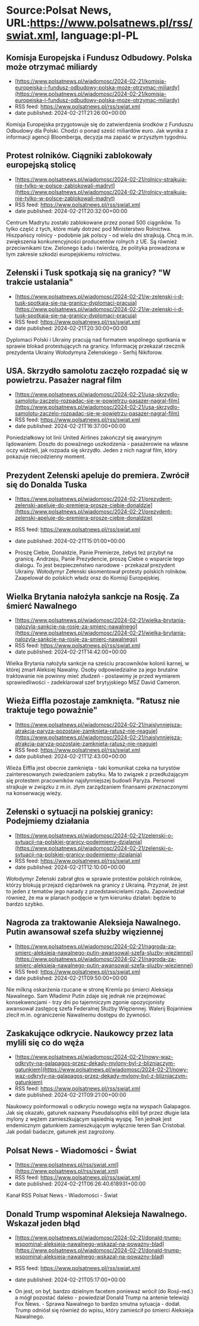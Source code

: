 # Source:Polsat News, URL:https://www.polsatnews.pl/rss/swiat.xml, language:pl-PL

## Komisja Europejska i Fundusz Odbudowy. Polska może otrzymać miliardy
 - [https://www.polsatnews.pl/wiadomosc/2024-02-21/komisja-europejska-i-fundusz-odbudowy-polska-moze-otrzymac-miliardy](https://www.polsatnews.pl/wiadomosc/2024-02-21/komisja-europejska-i-fundusz-odbudowy-polska-moze-otrzymac-miliardy)
 - RSS feed: https://www.polsatnews.pl/rss/swiat.xml
 - date published: 2024-02-21T21:26:00+00:00

Komisja Europejska przygotowuje się do zatwierdzenia środków z Funduszu Odbudowy dla Polski. Chodzi o ponad sześć miliardów euro. Jak wynika z informacji agencji Bloomberga, decyzja ma zapaść w przyszłym tygodniu.

## Protest rolników. Ciągniki zablokowały europejską stolicę
 - [https://www.polsatnews.pl/wiadomosc/2024-02-21/rolnicy-strajkuja-nie-tylko-w-polsce-zablokowali-madryt](https://www.polsatnews.pl/wiadomosc/2024-02-21/rolnicy-strajkuja-nie-tylko-w-polsce-zablokowali-madryt)
 - RSS feed: https://www.polsatnews.pl/rss/swiat.xml
 - date published: 2024-02-21T20:32:00+00:00

Centrum Madrytu zostało zablokowane przez ponad 500 ciągników. To tylko część z tych, które miały dotrzeć pod Ministerstwo Rolnictwa. Hiszpańscy rolnicy - podobnie jak polscy - od wielu dni strajkują. Chcą m.in. zwiększenia konkurencyjności producentów rolnych z UE. Są również przeciwnikami tzw. Zielonego Ładu i twierdzą, że polityka prowadzona w tym zakresie szkodzi europejskiemu rolnictwu.

## Zełenski i Tusk spotkają się na granicy? "W trakcie ustalania"
 - [https://www.polsatnews.pl/wiadomosc/2024-02-21/w-zelenski-i-d-tusk-spotkaja-sie-na-granicy-dyplomaci-pracuja](https://www.polsatnews.pl/wiadomosc/2024-02-21/w-zelenski-i-d-tusk-spotkaja-sie-na-granicy-dyplomaci-pracuja)
 - RSS feed: https://www.polsatnews.pl/rss/swiat.xml
 - date published: 2024-02-21T20:30:00+00:00

Dyplomaci Polski i Ukrainy pracują nad formatem wspólnego spotkania w sprawie blokad protestujących na granicy. Informację przekazał rzecznik prezydenta Ukrainy Wołodymyra Zełenskiego - Serhij Nikiforow.

## USA. Skrzydło samolotu zaczęło rozpadać się w powietrzu. Pasażer nagrał film
 - [https://www.polsatnews.pl/wiadomosc/2024-02-21/usa-skrzydlo-samolotu-zaczelo-rozpadac-sie-w-powietrzu-pasazer-nagral-film](https://www.polsatnews.pl/wiadomosc/2024-02-21/usa-skrzydlo-samolotu-zaczelo-rozpadac-sie-w-powietrzu-pasazer-nagral-film)
 - RSS feed: https://www.polsatnews.pl/rss/swiat.xml
 - date published: 2024-02-21T16:37:00+00:00

Poniedziałkowy lot linii United Airlines zakończył się awaryjnym lądowaniem. Doszło do poważnego uszkodzenia - pasażerowie na własne oczy widzieli, jak rozpada się skrzydło. Jeden z nich nagrał film, który pokazuje niecodzienny moment.

## Prezydent Zełenski apeluje do premiera. Zwrócił się do Donalda Tuska
 - [https://www.polsatnews.pl/wiadomosc/2024-02-21/prezydent-zelenski-apeluje-do-premiera-prosze-ciebie-donaldzie](https://www.polsatnews.pl/wiadomosc/2024-02-21/prezydent-zelenski-apeluje-do-premiera-prosze-ciebie-donaldzie)
 - RSS feed: https://www.polsatnews.pl/rss/swiat.xml
 - date published: 2024-02-21T15:01:00+00:00

- Proszę Ciebie, Donaldzie, Panie Premierze, żebyś też przybył na granicę. Andrzeju, Panie Prezydencie, proszę Ciebie o wsparcie tego dialogu. To jest bezpieczeństwo narodowe - przekazał prezydent Ukrainy. Wołodymyr Zełenski skomentował protesty polskich rolników. Zaapelował do polskich władz oraz do Komisji Europejskiej.

## Wielka Brytania nałożyła sankcje na Rosję. Za śmierć Nawalnego
 - [https://www.polsatnews.pl/wiadomosc/2024-02-21/wielka-brytania-nalozyla-sankcje-na-rosje-za-smierc-nawalnego](https://www.polsatnews.pl/wiadomosc/2024-02-21/wielka-brytania-nalozyla-sankcje-na-rosje-za-smierc-nawalnego)
 - RSS feed: https://www.polsatnews.pl/rss/swiat.xml
 - date published: 2024-02-21T14:42:00+00:00

Wielka Brytania nałożyła sankcje na sześciu pracowników kolonii karnej, w której zmarł Aleksiej Nawalny. Osoby odpowiedzialne za jego brutalne traktowanie nie powinny mieć złudzeń - postawimy je przed wymiarem sprawiedliwości - zadeklarował szef brytyjskiego MSZ David Cameron.

## Wieża Eiffla pozostaje zamknięta. "Ratusz nie traktuje tego poważnie"
 - [https://www.polsatnews.pl/wiadomosc/2024-02-21/najslynniejsza-atrakcja-paryza-pozostaje-zamknieta-ratusz-nie-reaguje](https://www.polsatnews.pl/wiadomosc/2024-02-21/najslynniejsza-atrakcja-paryza-pozostaje-zamknieta-ratusz-nie-reaguje)
 - RSS feed: https://www.polsatnews.pl/rss/swiat.xml
 - date published: 2024-02-21T12:43:00+00:00

Wieża Eiffla jest obecnie zamknięta - taki komunikat czeka na turystów zainteresowanych zwiedzaniem zabytku. Ma to związek z przedłużającym się protestem pracowników najsłynniejszej budowli Paryża. Personel strajkuje w związku z m.in. złym zarządzaniem finansami przeznaczonymi na konserwację wieży.

## Zełenski o sytuacji na polskiej granicy: Podejmiemy działania
 - [https://www.polsatnews.pl/wiadomosc/2024-02-21/zelenski-o-sytuacji-na-polskiej-granicy-podejmiemy-dzialania](https://www.polsatnews.pl/wiadomosc/2024-02-21/zelenski-o-sytuacji-na-polskiej-granicy-podejmiemy-dzialania)
 - RSS feed: https://www.polsatnews.pl/rss/swiat.xml
 - date published: 2024-02-21T12:10:00+00:00

Wołodymyr Zełenski zabrał głos w sprawie protestów polskich rolników, którzy blokują przejazd ciężarówek na granicy z Ukrainą. Przyznał, że jest to jeden z tematów jego narady z przedstawicielami rządu. Zapowiedział również, że ma w planach podjęcie w tym kierunku działań: będzie to bardzo szybko.

## Nagroda za traktowanie Aleksieja Nawalnego. Putin awansował szefa służby więziennej
 - [https://www.polsatnews.pl/wiadomosc/2024-02-21/nagroda-za-smierc-aleksieja-nawalnego-putin-awansowal-szefa-sluzby-wieziennej](https://www.polsatnews.pl/wiadomosc/2024-02-21/nagroda-za-smierc-aleksieja-nawalnego-putin-awansowal-szefa-sluzby-wieziennej)
 - RSS feed: https://www.polsatnews.pl/rss/swiat.xml
 - date published: 2024-02-21T09:50:00+00:00

Nie milkną oskarżenia rzucane w stronę Kremla po śmierci Aleksieja Nawalnego. Sam Władimir Putin zdaje się jednak nie przejmować konsekwencjami - trzy dni po tajemniczym zgonie opozycjonisty awansował zastępcę szefa Federalnej Służby Więziennej. Walerij Bojariniew zlecił m.in. ograniczenie Nawalnemu dostępu do żywności.

## Zaskakujące odkrycie. Naukowcy przez lata mylili się co do węża
 - [https://www.polsatnews.pl/wiadomosc/2024-02-21/nowy-waz-odkryty-na-galapagos-przez-dekady-mylony-byl-z-blizniaczym-gatunkiem](https://www.polsatnews.pl/wiadomosc/2024-02-21/nowy-waz-odkryty-na-galapagos-przez-dekady-mylony-byl-z-blizniaczym-gatunkiem)
 - RSS feed: https://www.polsatnews.pl/rss/swiat.xml
 - date published: 2024-02-21T09:21:00+00:00

Naukowcy poinformowali o odkryciu nowego węża na wyspach Galapagos. Jak się okazało, gatunek nazwany Pseudalsophis eibli był przez długie lata mylony z wężem zamieszkującym sąsiednią wyspę. Ten jednak jest endemicznym gatunkiem zamieszkującym wyłącznie teren San Cristobal. Jak podali badacze, gatunek jest zagrożony.

## Polsat News - Wiadomości - Świat
 - [https://www.polsatnews.pl/rss/swiat.xml](https://www.polsatnews.pl/rss/swiat.xml)
 - RSS feed: https://www.polsatnews.pl/rss/swiat.xml
 - date published: 2024-02-21T06:26:40.618931+00:00

Kanał RSS Polsat News - Wiadomości - Świat

## Donald Trump wspominał Aleksieja Nawalnego. Wskazał jeden błąd
 - [https://www.polsatnews.pl/wiadomosc/2024-02-21/donald-trump-wspominal-aleksieja-nawalnego-wskazal-na-powazny-blad](https://www.polsatnews.pl/wiadomosc/2024-02-21/donald-trump-wspominal-aleksieja-nawalnego-wskazal-na-powazny-blad)
 - RSS feed: https://www.polsatnews.pl/rss/swiat.xml
 - date published: 2024-02-21T05:17:00+00:00

- On jest, on był, bardzo dzielnym facetem ponieważ wrócił (do Rosji-red.) a mógł pozostać daleko - powiedział Donald Trump na antenie telewizji Fox News. - Sprawa Nawalnego to bardzo smutna sytuacja - dodał. Trump odniósł się również do wpisu, który zamieścił po śmierci Aleksieja Nawalnego.

